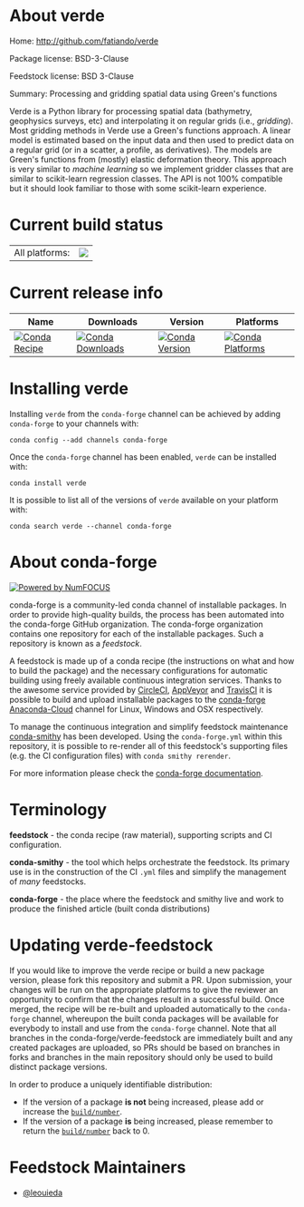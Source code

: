 About verde
===========

Home: http://github.com/fatiando/verde

Package license: BSD-3-Clause

Feedstock license: BSD 3-Clause

Summary: Processing and gridding spatial data using Green's functions

Verde is a Python library for processing spatial data (bathymetry, geophysics
surveys, etc) and interpolating it on regular grids (i.e., *gridding*).
Most gridding methods in Verde use a Green's functions approach.
A linear model is estimated based on the input data and then used to predict
data on a regular grid (or in a scatter, a profile, as derivatives).
The models are Green's functions from (mostly) elastic deformation theory.
This approach is very similar to *machine learning* so we implement gridder
classes that are similar to scikit-learn regression classes.
The API is not 100% compatible but it should look familiar to those with some
scikit-learn experience.


Current build status
====================


<table><tr><td>All platforms:</td>
    <td>
      <a href="https://dev.azure.com/conda-forge/feedstock-builds/_build/latest?definitionId=3634&branchName=master">
        <img src="https://dev.azure.com/conda-forge/feedstock-builds/_apis/build/status/verde-feedstock?branchName=master">
      </a>
    </td>
  </tr>
</table>

Current release info
====================

| Name | Downloads | Version | Platforms |
| --- | --- | --- | --- |
| [![Conda Recipe](https://img.shields.io/badge/recipe-verde-green.svg)](https://anaconda.org/conda-forge/verde) | [![Conda Downloads](https://img.shields.io/conda/dn/conda-forge/verde.svg)](https://anaconda.org/conda-forge/verde) | [![Conda Version](https://img.shields.io/conda/vn/conda-forge/verde.svg)](https://anaconda.org/conda-forge/verde) | [![Conda Platforms](https://img.shields.io/conda/pn/conda-forge/verde.svg)](https://anaconda.org/conda-forge/verde) |

Installing verde
================

Installing `verde` from the `conda-forge` channel can be achieved by adding `conda-forge` to your channels with:

```
conda config --add channels conda-forge
```

Once the `conda-forge` channel has been enabled, `verde` can be installed with:

```
conda install verde
```

It is possible to list all of the versions of `verde` available on your platform with:

```
conda search verde --channel conda-forge
```


About conda-forge
=================

[![Powered by NumFOCUS](https://img.shields.io/badge/powered%20by-NumFOCUS-orange.svg?style=flat&colorA=E1523D&colorB=007D8A)](http://numfocus.org)

conda-forge is a community-led conda channel of installable packages.
In order to provide high-quality builds, the process has been automated into the
conda-forge GitHub organization. The conda-forge organization contains one repository
for each of the installable packages. Such a repository is known as a *feedstock*.

A feedstock is made up of a conda recipe (the instructions on what and how to build
the package) and the necessary configurations for automatic building using freely
available continuous integration services. Thanks to the awesome service provided by
[CircleCI](https://circleci.com/), [AppVeyor](https://www.appveyor.com/)
and [TravisCI](https://travis-ci.com/) it is possible to build and upload installable
packages to the [conda-forge](https://anaconda.org/conda-forge)
[Anaconda-Cloud](https://anaconda.org/) channel for Linux, Windows and OSX respectively.

To manage the continuous integration and simplify feedstock maintenance
[conda-smithy](https://github.com/conda-forge/conda-smithy) has been developed.
Using the ``conda-forge.yml`` within this repository, it is possible to re-render all of
this feedstock's supporting files (e.g. the CI configuration files) with ``conda smithy rerender``.

For more information please check the [conda-forge documentation](https://conda-forge.org/docs/).

Terminology
===========

**feedstock** - the conda recipe (raw material), supporting scripts and CI configuration.

**conda-smithy** - the tool which helps orchestrate the feedstock.
                   Its primary use is in the construction of the CI ``.yml`` files
                   and simplify the management of *many* feedstocks.

**conda-forge** - the place where the feedstock and smithy live and work to
                  produce the finished article (built conda distributions)


Updating verde-feedstock
========================

If you would like to improve the verde recipe or build a new
package version, please fork this repository and submit a PR. Upon submission,
your changes will be run on the appropriate platforms to give the reviewer an
opportunity to confirm that the changes result in a successful build. Once
merged, the recipe will be re-built and uploaded automatically to the
`conda-forge` channel, whereupon the built conda packages will be available for
everybody to install and use from the `conda-forge` channel.
Note that all branches in the conda-forge/verde-feedstock are
immediately built and any created packages are uploaded, so PRs should be based
on branches in forks and branches in the main repository should only be used to
build distinct package versions.

In order to produce a uniquely identifiable distribution:
 * If the version of a package **is not** being increased, please add or increase
   the [``build/number``](https://conda.io/docs/user-guide/tasks/build-packages/define-metadata.html#build-number-and-string).
 * If the version of a package **is** being increased, please remember to return
   the [``build/number``](https://conda.io/docs/user-guide/tasks/build-packages/define-metadata.html#build-number-and-string)
   back to 0.

Feedstock Maintainers
=====================

* [@leouieda](https://github.com/leouieda/)


